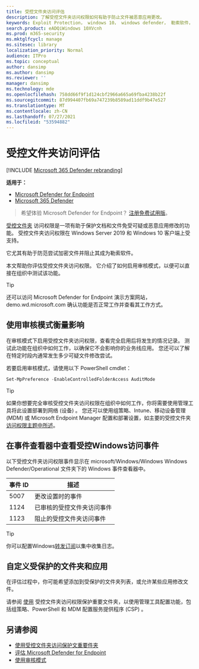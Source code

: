 ```yaml
---
title: 受控文件夹访问评估
description: 了解受控文件夹访问权限如何有助于防止文件被恶意应用更改。
keywords: Exploit Protection， windows 10， windows defender， 勒索软件， 保护， 评估， 测试， 演示， 尝试
search.product: eADQiWindows 10XVcnh
ms.prod: m365-security
ms.mktglfcycl: manage
ms.sitesec: library
localization_priority: Normal
audience: ITPro
ms.topic: conceptual
author: dansimp
ms.author: dansimp
ms.reviewer: ''
manager: dansimp
ms.technology: mde
ms.openlocfilehash: 758dd66f9f1d124cbf2966a665a69fba4238b22f
ms.sourcegitcommit: 87d994407fb69a747239b8589ad11ddf9b47e527
ms.translationtype: MT
ms.contentlocale: zh-CN
ms.lasthandoff: 07/27/2021
ms.locfileid: "53594882"
---
```

# <a name="evaluate-controlled-folder-access"></a>受控文件夹访问评估

[!INCLUDE [Microsoft 365 Defender rebranding](../../includes/microsoft-defender.md)]

**适用于：**
- [Microsoft Defender for Endpoint](https://go.microsoft.com/fwlink/?linkid=2154037)
- [Microsoft 365 Defender](https://go.microsoft.com/fwlink/?linkid=2118804)

> 希望体验 Microsoft Defender for Endpoint？ [注册免费试用版](https://www.microsoft.com/microsoft-365/windows/microsoft-defender-atp?ocid=docs-wdatp-enablesiem-abovefoldlink)。


[受控文件夹](controlled-folders.md) 访问权限是一项有助于保护文档和文件免受可疑或恶意应用修改的功能。 受控文件夹访问权限在 Windows Server 2019 和 Windows 10 客户端上受支持。

它尤其有助于防范尝试加密文件并[](https://www.microsoft.com/wdsi/threats/ransomware)阻止其成为勒索软件。

本文帮助你评估受控文件夹访问权限。 它介绍了如何启用审核模式，以便可以直接在组织中测试该功能。

> [!TIP]
> 还可以访问 Microsoft Defender for Endpoint 演示方案[](https://demo.wd.microsoft.com?ocid=cx-wddocs-testground)网站，demo.wd.microsoft.com 确认功能是否正常工作并查看其工作方式。

## <a name="use-audit-mode-to-measure-impact"></a>使用审核模式衡量影响

在审核模式下启用受控文件夹访问权限，查看完全启用后将发生的情况记录。 测试此功能在组织中如何工作，以确保它不会影响你的业务线应用。 您还可以了解在特定时段内通常发生多少可疑文件修改尝试。

若要启用审核模式，请使用以下 PowerShell cmdlet：

```PowerShell
Set-MpPreference -EnableControlledFolderAccess AuditMode
```

> [!TIP]
> 如果你想要完全审核受控文件夹访问权限在组织中如何工作，你将需要使用管理工具将此设置部署到网络 (设备) 。
您还可以使用组策略、Intune、移动设备管理 (MDM) 或 Microsoft Endpoint Manager 配置和部署设置，如主要的受控文件夹[访问权限主题中所述](controlled-folders.md)。

## <a name="review-controlled-folder-access-events-in-windows-event-viewer"></a>在事件查看器中查看受控Windows访问事件

以下受控文件夹访问权限事件显示在 microsoft/Windows/Windows Windows Defender/Operational 文件夹下的 Windows 事件查看器中。

事件 ID | 描述
-|-
 5007 | 更改设置时的事件
 1124 | 已审核的受控文件夹访问事件
 1123 | 阻止的受控文件夹访问事件

> [!TIP]
> 你可以配置Windows[转发订阅](/windows/win32/wec/setting-up-a-source-initiated-subscription)以集中收集日志。 

## <a name="customize-protected-folders-and-apps"></a>自定义受保护的文件夹和应用

在评估过程中，你可能希望添加到受保护的文件夹列表，或允许某些应用修改文件。

请参阅 [使用](controlled-folders.md) 受控文件夹访问权限保护重要文件夹，以使用管理工具配置功能，包括组策略、PowerShell 和 MDM 配置服务提供程序 (CSP) 。

## <a name="see-also"></a>另请参阅

* [使用受控文件夹访问保护文重要件夹](controlled-folders.md)
* [评估 Microsoft Defender for Endpoint](evaluate-mde.md)
* [使用审核模式](audit-windows-defender.md)
